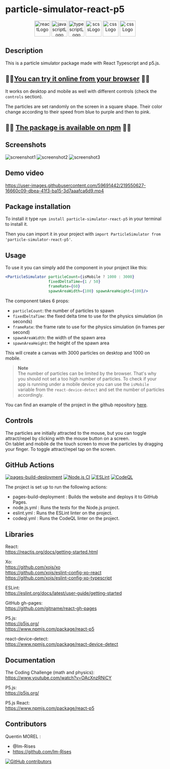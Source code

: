 # particle-simulator-react-p5

<p align="center">
    <img src="https://img.shields.io/badge/React-20232A?style=for-the-badge&logo=react&logoColor=61DAFB" alt="reactLogo" style="height:50px;">
    <img src="https://img.shields.io/badge/JavaScript-323330?style=for-the-badge&logo=javascript&logoColor=F7DF1E" alt="javascriptLogo" style="height:50px;">
    <img src="https://img.shields.io/badge/TypeScript-007ACC?style=for-the-badge&logo=typescript&logoColor=white" alt="typescriptLogo" style="height:50px;">
    <img src="https://img.shields.io/badge/Sass-CC6699?style=for-the-badge&logo=sass&logoColor=white" alt="scssLogo" style="height:50px;">
    <img src="https://img.shields.io/badge/CSS-239120?&style=for-the-badge&logo=css3&logoColor=white" alt="cssLogo" style="height:50px;">
    <img src="https://img.shields.io/badge/p5%20js-ED225D?style=for-the-badge&logo=p5dotjs&logoColor=white" alt="cssLogo" style="height:50px;">
</p>

## Description

This is a particle simulator package made with React Typescript and p5.js.

## 🚀🚀[You can try it online from your browser](https://im-rises.github.io/particle-simulator-react-p5/) 🚀🚀

It works on desktop and mobile as well with different controls (check the `controls` section).

The particles are set randomly on the screen in a square shape. Their color change according to their speed from blue to
purple and then to pink.

## 🚀🚀 [The package is available on npm](https://www.npmjs.com/package/particle-simulator-react-p5) 🚀🚀

## Screenshots

![screenshot1](https://user-images.githubusercontent.com/59691442/223539432-98ed98bd-2aed-47f6-9463-740bf3a77640.png)
![screenshot2](https://user-images.githubusercontent.com/59691442/223539428-e51d349e-aaee-4012-9d8b-7c21806af833.png)
![screenshot3](https://user-images.githubusercontent.com/59691442/223539427-0c7616ed-8d45-4aa5-a060-f49c54c97885.png)

## Demo video

https://user-images.githubusercontent.com/59691442/219550627-16660c09-dbea-41f3-ba15-3d7aaafca6d9.mp4

## Package installation

To install it type `npm install particle-simulator-react-p5` in your terminal to install it.

Then you can import it in your project with `import ParticleSimulator from 'particle-simulator-react-p5'`.

## Usage

To use it you can simply add the component in your project like this:

```jsx
<ParticleSimulator particleCount={isMobile ? 1000 : 3000}
                   fixedDeltaTime={1 / 50}
                   frameRate={60}
                   spawnAreaWidth={100} spawnAreaHeight={100}/>
```

The component takes 6 props:

- `particleCount`: the number of particles to spawn
- `fixedDeltaTime`: the fixed delta time to use for the physics simulation (in seconds)
- `frameRate`: the frame rate to use for the physics simulation (in frames per second)
- `spawnAreaWidth`: the width of the spawn area
- `spawnAreaHeight`: the height of the spawn area

This will create a canvas with 3000 particles on desktop and 1000 on mobile.

> **Note**  
> The number of particles can be limited by the browser. That's why you should not set a too high number of particles.
> To check if your app is running under a mobile device you can use the `isMobile` variable from
> the `react-device-detect` and set the number of particles accordingly.

You can find an example of the project in the github
repository [here](https://github.com/Im-Rises/particle-simulator-react-p5).

## Controls

The particles are initially attracted to the mouse, but you can toggle attract/repel by clicking with the mouse
button on a screen.  
On tablet and mobile de the touch screen to move the particles by dragging your finger. To toggle
attract/repel tap on the screen.

## GitHub Actions

[![pages-build-deployment](https://github.com/Im-Rises/particle-simulator-react-p5/actions/workflows/pages/pages-build-deployment/badge.svg)](https://github.com/Im-Rises/particle-simulator-react-p5/actions/workflows/pages/pages-build-deployment)
[![Node.js CI](https://github.com/Im-Rises/particle-simulator-react-p5/actions/workflows/node.js.yml/badge.svg?branch=main)](https://github.com/Im-Rises/particle-simulator-react-p5/actions/workflows/node.js.yml)
[![ESLint](https://github.com/Im-Rises/particle-simulator-react-p5/actions/workflows/eslint.yml/badge.svg?branch=main)](https://github.com/Im-Rises/particle-simulator-react-p5/actions/workflows/eslint.yml)
[![CodeQL](https://github.com/Im-Rises/particle-simulator-react-p5/actions/workflows/codeql.yml/badge.svg?branch=main)](https://github.com/Im-Rises/particle-simulator-react-p5/actions/workflows/codeql.yml)

The project is set up to run the following actions:

- pages-build-deployment : Builds the website and deploys it to GitHub Pages.
- node.js.yml : Runs the tests for the Node.js project.
- eslint.yml : Runs the ESLint linter on the project.
- codeql.yml : Runs the CodeQL linter on the project.

## Libraries

React:  
<https://reactjs.org/docs/getting-started.html>

Xo:  
<https://github.com/xojs/xo>  
<https://github.com/xojs/eslint-config-xo-react>  
<https://github.com/xojs/eslint-config-xo-typescript>

ESLint:  
<https://eslint.org/docs/latest/user-guide/getting-started>

GitHub gh-pages:  
<https://github.com/gitname/react-gh-pages>

P5.js:  
<https://p5js.org/>  
<https://www.npmjs.com/package/react-p5>

react-device-detect:  
<https://www.npmjs.com/package/react-device-detect>

## Documentation

The Coding Challenge (math and physics):  
<https://www.youtube.com/watch?v=OAcXnzRNiCY>

P5.js:  
<https://p5js.org/>

P5.js React:  
<https://www.npmjs.com/package/react-p5>

## Contributors

Quentin MOREL :

- @Im-Rises
- <https://github.com/Im-Rises>

[![GitHub contributors](https://contrib.rocks/image?repo=Im-Rises/particle-simulator-react-p5)](https://github.com/Im-Rises/particle-simulator-react-p5/graphs/contributors)
